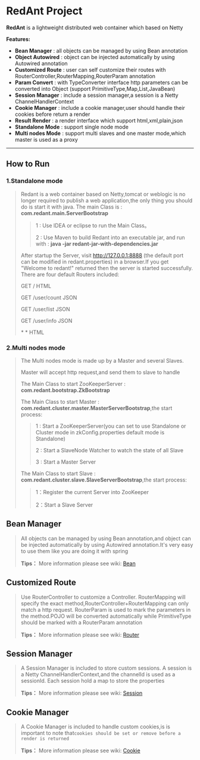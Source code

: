 # RedAnt Project


**RedAnt** is a lightweight distributed web container which based on Netty

 **Features:**
 
- **Bean Manager** : all objects can be managed by using Bean annotation 
- **Object Autowired** : object can be injected automatically by using Autowired annotation
- **Customized Route**  : user can self customize their routes with RouterController,RouterMapping,RouterParam annotation
- **Param Convert**  : with TypeConverter interface http parameters can be converted into Object (support PrimitiveType,Map,List,JavaBean)
- **Session Manager**  : include a session manager,a session is a Netty ChannelHandlerContext
- **Cookie Manager**  : include a cookie manager,user should handle their cookies before return a render
- **Result Render**  : a render interface which support html,xml,plain,json
- **Standalone Mode**  : support single node mode
- **Multi nodes Mode**  : support multi slaves and one master mode,which master is used as a proxy

-------------------

## How to Run

### 1.Standalone mode

> Redant is a web container based on Netty,tomcat or weblogic is no longer required to publish a web application,the only thing you should do is start it with java. The main Class is : **com.redant.main.ServerBootstrap**
> 
> >1 : Use IDEA or eclipse to run the Main Class。
> >
> >2 : Use Maven to build Redant into an executable jar, and run with : **java -jar redant-jar-with-dependencies.jar**
>
> After startup the Server, visit  http://127.0.0.1:8888 (the default port can be modified in redant.properties) in a browser.If you get  "Welcome to redant!" returned then the server is started successfully. There are four default Routers included:
>
> GET  /              HTML
>
> GET  /user/count    JSON
>
> GET  /user/list     JSON
>
> GET  /user/info     JSON
>
> \*    \*            HTML


### 2.Multi nodes mode
> The Multi nodes mode is made up by a Master and several Slaves.
>
> Master will accept http request,and send them to slave to handle
>
> The Main Class to start ZooKeeperServer : **com.redant.bootstrap.ZkBootstrap**
>
> The Main Class to start Master : **com.redant.cluster.master.MasterServerBootstrap**,the start process:
>>1 : Start a ZooKeeperServer(you can set to use Standalone or Cluster mode in zkConfig.properties default mode is Standalone)
>>
>>2 : Start a SlaveNode Watcher to watch the state of all Slave
>>
>>3 : Start a Master Server
>
> The Main Class to start Slave : **com.redant.cluster.slave.SlaveServerBootstrap**,the start process:
>>1：Register the current Server into ZooKeeper
>>
>>2：Start a Slave Server



## Bean Manager

> All objects can be managed by using Bean annotation,and object can be injected automatically by using Autowired annotation.It's very easy to use them like you are doing it with spring
> 
> **Tips：** More information please see wiki: [Bean][1]



## Customized Route

> Use RouterController to customize a Controller. RouterMapping will specify the exact method,RouterController+RouterMapping can only match a http request. RouterParam is used to mark the parameters in the method.POJO will be converted automatically while PrimitiveType should be marked with a RouterParam annotation
> 
> **Tips：** More information please see wiki: [Router][2]



## Session Manager

> A Session Manager is included to store custom sessions. A session is a Netty ChannelHandlerContext,and the channelId is used as a sessionId. Each session hold a map to store the properties
> 
> **Tips：** More information please see wiki: [Session][3]



## Cookie Manager

> A Cookie Manager is included to handle custom cookies,is is important to note that`cookies should be set or remove before a render is returned`
> 
> **Tips：** More information please see wiki: [Cookie][4]




  [1]: https://github.com/all4you/redant/wiki/1:Bean
  [2]: https://github.com/all4you/redant/wiki/2:Router
  [3]: https://github.com/all4you/redant/wiki/3:Session
  [4]: https://github.com/all4you/redant/wiki/4:Cookie


